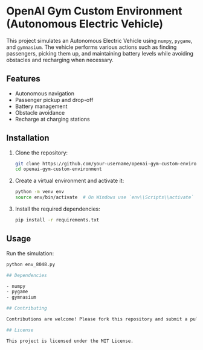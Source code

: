 
# OpenAI Gym Custom Environment (Autonomous Electric Vehicle)

This project simulates an Autonomous Electric Vehicle using `numpy`, `pygame`, and `gymnasium`. The vehicle performs various actions such as finding passengers, picking them up, and maintaining battery levels while avoiding obstacles and recharging when necessary.

## Features

- Autonomous navigation
- Passenger pickup and drop-off
- Battery management
- Obstacle avoidance
- Recharge at charging stations

## Installation

1. Clone the repository:

    ```sh
    git clone https://github.com/your-username/openai-gym-custom-environment.git
    cd openai-gym-custom-environment
    ```

2. Create a virtual environment and activate it:

    ```sh
    python -m venv env
    source env/bin/activate  # On Windows use `env\\Scripts\\activate`
    ```

3. Install the required dependencies:

    ```sh
    pip install -r requirements.txt
    ```

## Usage

Run the simulation:

```sh
python env_8048.py

## Dependencies

- numpy
- pygame
- gymnasium

## Contributing

Contributions are welcome! Please fork this repository and submit a pull request.

## License

This project is licensed under the MIT License.
